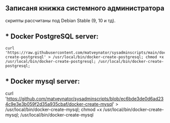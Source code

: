 ## Записаня книжка системного администратора
скрипты рассчитаны под Debian Stable (9, 10 и тд).



## * Docker PostgreSQL server:

```
curl 'https://raw.githubusercontent.com/matveynator/sysadminscripts/main/docker-create-postgresql' > /usr/local/bin/docker-create-postgresql; chmod +x /usr/local/bin/docker-create-postgresql; /usr/local/bin/docker-create-postgresql;

```

## * Docker mysql server:
curl 'https://github.com/matveynator/sysadminscripts/blob/ec6bde3de0d6ad234c9e3e3b059f2d35a935cbaf/docker-create-mysql' > /usr/local/bin/docker-create-mysql; chmod +x /usr/local/bin/docker-create-mysql; /usr/local/bin/docker-create-mysql



